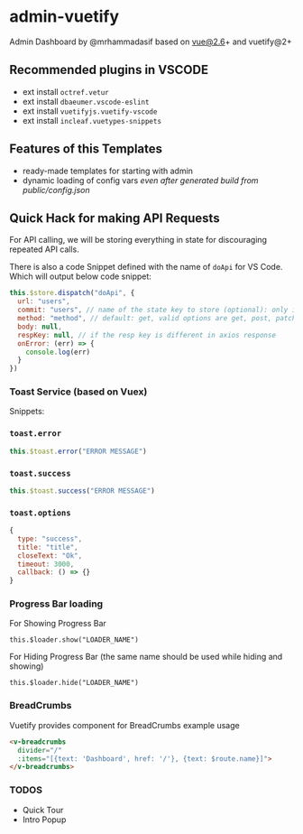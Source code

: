 # admin-vuetify

Admin Dashboard by @mrhammadasif based on vue@2.6+ and vuetify@2+

## Recommended plugins in VSCODE

- ext install `octref.vetur`
- ext install `dbaeumer.vscode-eslint`
- ext install `vuetifyjs.vuetify-vscode`
- ext install `incleaf.vuetypes-snippets`

## Features of this Templates

- ready-made templates for starting with admin
- dynamic loading of config vars *even after generated build from public/config.json*

## Quick Hack for making API Requests

For API calling, we will be storing everything in state for discouraging repeated API calls.

There is also a code Snippet defined with the name of `doApi` for VS Code. Which will output below code snippet:

```javascript
this.$store.dispatch("doApi", {
  url: "users",
  commit: "users", // name of the state key to store (optional): only if you want to store it in state
  method: "method", // default: get, valid options are get, post, patch or delete
  body: null,
  respKey: null, // if the resp key is different in axios response
  onError: (err) => {
    console.log(err)
  }
})
```

### Toast Service (based on Vuex)

Snippets: 
### `toast.error`

```javascript
this.$toast.error("ERROR MESSAGE")
```

### `toast.success`

```javascript
this.$toast.success("ERROR MESSAGE")
```

### `toast.options`

```javascript
{
  type: "success",
  title: "title",
  closeText: "Ok",
  timeout: 3000,
  callback: () => {}
}
```

### Progress Bar loading

For Showing Progress Bar

`this.$loader.show("LOADER_NAME")`

For Hiding Progress Bar (the same name should be used while hiding and showing)

`this.$loader.hide("LOADER_NAME")`

### BreadCrumbs

Vuetify provides component for BreadCrumbs example usage

```html
<v-breadcrumbs
  divider="/"
  :items="[{text: 'Dashboard', href: '/'}, {text: $route.name}]">
</v-breadcrumbs>
```

### TODOS

- Quick Tour
- Intro Popup